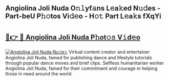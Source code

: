 ## Angiolina Joli Nuda O𝚗𝚕yf𝚊ns L𝚎a𝚔ed N𝚞𝚍es - Part-beU P𝚑𝚘tos Vi𝚍𝚎o - H𝚘𝚝 Part L𝚎a𝚔s fXqYi

# <h2><a href="http://kff5rld.oniu.top/?m=Angiolina+Joli+Nuda">🔗👉 🔴 Angiolina Joli Nuda P𝚑ot𝚘𝚜 V𝚒d𝚎o</a></h2>

[![Angiolina Joli Nuda Nu𝚍e𝚜](https://i.imgur.com/0qMVB7G.gif)](http://kff5rld.oniu.top/?m=Angiolina+Joli+Nuda)
Virtual content creator and entertainer Angiolina Joli Nuda, famed for publishing dance and lifestyle tutorials through popular dance moves and brief clips. Selfless humanitarian worker Angiolina Joli Nuda, famed for their commitment and courage in helping those in need around the world.  

